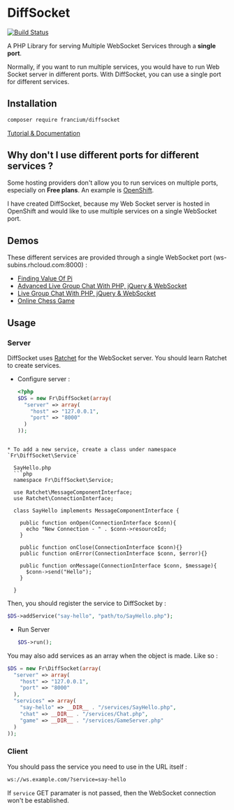 # DiffSocket

[![Build Status](https://travis-ci.org/subins2000/Francium-DiffSocket.svg?branch=master)](https://travis-ci.org/subins2000/Francium-DiffSocket)

A PHP Library for serving Multiple WebSocket Services through a **single port**.

Normally, if you want to run multiple services, you would have to run Web Socket server in different ports. With DiffSocket, you can use a single port for different services.

## Installation

```bash
composer require francium/diffsocket
```

[Tutorial & Documentation](http://subinsb.com/francium-diffsocket)

## Why don't I use different ports for different services ?

Some hosting providers don't allow you to run services on multiple ports, especially on **Free plans**. An example is [OpenShift](http://openshift.redhat.com).

I have created DiffSocket, because my Web Socket server is hosted in OpenShift and would like to use multiple services on a single WebSocket port.

## Demos

These different services are provided through a single WebSocket port (ws-subins.rhcloud.com:8000) :

* [Finding Value Of Pi](http://demos.subinsb.com/pi/)
* [Advanced Live Group Chat With PHP, jQuery & WebSocket](http://demos.subinsb.com/php/advanced-chat-websocket/)
* [Live Group Chat With PHP, jQuery & WebSocket](http://demos.subinsb.com/php/websocketChat)
* [Online Chess Game](https://lobby.subinsb.com/apps/chess)

## Usage

### Server

DiffSocket uses [Ratchet](https://github.com/cboden/ratchet) for the WebSocket server. You should learn Ratchet to create services.

* Configure server :
  ```php
  <?php
  $DS = new Fr\DiffSocket(array(
    "server" => array(
      "host" => "127.0.0.1",
      "port" => "8000"
    )
  ));
```

* To add a new service, create a class under namespace `Fr\DiffSocket\Service`
  
  SayHello.php
  ```php
  namespace Fr\DiffSocket\Service;
  
  use Ratchet\MessageComponentInterface;
  use Ratchet\ConnectionInterface;
  
  class SayHello implements MessageComponentInterface {
    
    public function onOpen(ConnectionInterface $conn){
      echo "New Connection - " . $conn->resourceId;
    }
    
    public function onClose(ConnectionInterface $conn){}
    public function onError(ConnectionInterface $conn, $error){}
    
    public function onMessage(ConnectionInterface $conn, $message){
      $conn->send("Hello");
    }
    
  }
  ```
  Then, you should register the service to DiffSocket by :
  ```php
  $DS->addService("say-hello", "path/to/SayHello.php");
  ```
* Run Server
  ```php
  $DS->run();
  ```
  
You may also add services as an array when the object is made. Like so :

```php
$DS = new Fr\DiffSocket(array(
  "server" => array(
    "host" => "127.0.0.1",
    "port" => "8000"
  ),
  "services" => array(
    "say-hello" => __DIR__ . "/services/SayHello.php",
    "chat" => __DIR__ . "/services/Chat.php",
    "game" => __DIR__ . "/services/GameServer.php"
  )
));
```

### Client

You should pass the service you need to use in the URL itself :
```html
ws://ws.example.com/?service=say-hello
```

If `service` GET paramater is not passed, then the WebSocket connection won't be established.
